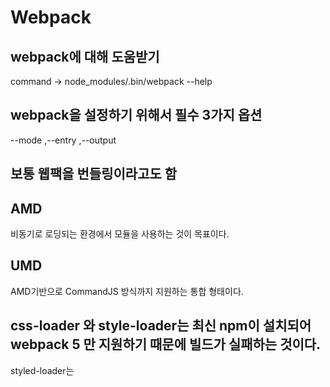 # Webpack

## webpack에 대해 도움받기
command -> node_modules/.bin/webpack --help

## webpack을 설정하기 위해서 필수 3가지 옵션
--mode ,--entry ,--output

## 보통 웹팩을 번들링이라고도 함

## AMD
비동기로 로딩되는 환경에서 모듈을 사용하는 것이 목표이다.

## UMD
AMD기반으로 CommandJS 방식까지 지원하는 통합 형태이다.

## css-loader 와 style-loader는 최신 npm이 설치되어 webpack 5 만 지원하기 때문에 빌드가 실패하는 것이다.
styled-loader는 
